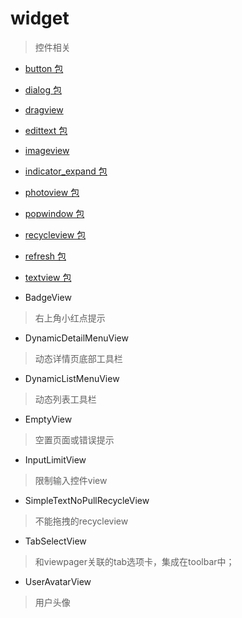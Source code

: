 # widget
> 控件相关

- [button 包](./button)

- [dialog 包](./dialog)

- [dragview](./dragview)

- [edittext 包](./edittext)

- [imageview](./imageview)

- [indicator_expand 包](./indicator_expand)

- [photoview 包](./photoview)

- [popwindow 包](./popwindow)

- [recycleview 包](./recycleview)

- [refresh 包](./refresh)

- [textview 包](./textview)

- BadgeView
> 右上角小红点提示

- DynamicDetailMenuView
> 动态详情页底部工具栏

- DynamicListMenuView
> 动态列表工具栏

- EmptyView
> 空置页面或错误提示

- InputLimitView
> 限制输入控件view

- SimpleTextNoPullRecycleView
> 不能拖拽的recycleview

- TabSelectView
> 和viewpager关联的tab选项卡，集成在toolbar中；

- UserAvatarView
> 用户头像









